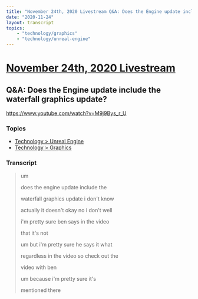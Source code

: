 ```yaml
---
title: "November 24th, 2020 Livestream Q&A: Does the Engine update include the waterfall graphics update?"
date: "2020-11-24"
layout: transcript
topics:
    - "technology/graphics"
    - "technology/unreal-engine"
---
```

# [November 24th, 2020 Livestream](../2020-11-24.md)
## Q&A: Does the Engine update include the waterfall graphics update?
https://www.youtube.com/watch?v=M9j9Bys_r_U

### Topics
* [Technology > Unreal Engine](../topics/technology/unreal-engine.md)
* [Technology > Graphics](../topics/technology/graphics.md)

### Transcript

> um
> 
> does the engine update include the
> 
> waterfall graphics update i don't know
> 
> actually it doesn't okay no i don't well
> 
> i'm pretty sure ben says in the video
> 
> that it's not
> 
> um but i'm pretty sure he says it what
> 
> regardless in the video so check out the
> 
> video with ben
> 
> um because i'm pretty sure it's
> 
> mentioned there
> 
